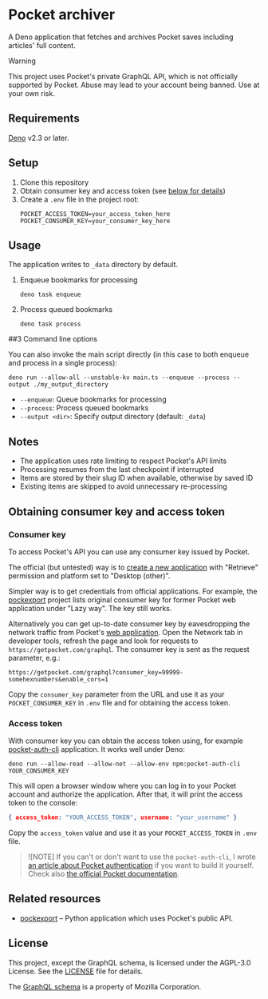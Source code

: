 # Pocket archiver

A Deno application that fetches and archives Pocket saves including articles' full content.

> [!WARNING]
> This project uses Pocket's private GraphQL API, which is not officially supported by Pocket. Abuse may lead to your account being banned. Use at your own risk.

## Requirements

[Deno](https://deno.com/) v2.3 or later.

## Setup

1. Clone this repository
1. Obtain consumer key and access token (see [below for details](#obtaining-consumer-key-and-access-token))
1. Create a `.env` file in the project root:
   ```
   POCKET_ACCESS_TOKEN=your_access_token_here
   POCKET_CONSUMER_KEY=your_consumer_key_here
   ```


## Usage

The application writes to `_data` directory by default.

1. Enqueue bookmarks for processing
    ```shell
    deno task enqueue
    ```
1. Process queued bookmarks
    ```shell
    deno task process
    ```

##3 Command line options

You can also invoke the main script directly (in this case to both enqueue and process in a single process):

```shell
deno run --allow-all --unstable-kv main.ts --enqueue --process --output ./my_output_directory
```

- `--enqueue`: Queue bookmarks for processing
- `--process`: Process queued bookmarks
- `--output <dir>`: Specify output directory (default: `_data`)

## Notes

- The application uses rate limiting to respect Pocket's API limits
- Processing resumes from the last checkpoint if interrupted
- Items are stored by their slug ID when available, otherwise by saved ID
- Existing items are skipped to avoid unnecessary re-processing

## Obtaining consumer key and access token

### Consumer key

To access Pocket's API you can use any consumer key issued by Pocket.

The official (but untested) way is to [create a new application](https://getpocket.com/developer/apps/new) with "Retrieve" permission and platform set to "Desktop (other)".

Simpler way is to get credentials from official applications. For example, the [pockexport] project lists original consumer key for former Pocket web application under "Lazy way". The key still works.

Alternatively you can get up-to-date consumer key by eavesdropping the network traffic from Pocket's [web application](https://getpocket.com/home). Open the Network tab in developer tools, refresh the page and look for requests to `https://getpocket.com/graphql`. The consumer key is sent as the request parameter, e.g.:

```
https://getpocket.com/graphql?consumer_key=99999-somehexnumbers&enable_cors=1
```

Copy the `consumer_key` parameter from the URL and use it as your `POCKET_CONSUMER_KEY` in `.env` file and for obtaining the access token.

### Access token

With consumer key you can obtain the access token using, for example [pocket-auth-cli](https://github.com/mheap/pocket-auth-cli) application. It works well under Deno:

```shell
deno run --allow-read --allow-net --allow-env npm:pocket-auth-cli YOUR_CONSUMER_KEY
```
This will open a browser window where you can log in to your Pocket account and authorize the application. After that, it will print the access token to the console:

```json
{ access_token: "YOUR_ACCESS_TOKEN", username: "your_username" }
```

Copy the `access_token` value and use it as your `POCKET_ACCESS_TOKEN` in `.env` file.

> ![NOTE]
> If you can't or don't want to use the `pocket-auth-cli`, I wrote [an article about Pocket authentication](https://www.bitoff.org/pocket-api-auth/) if you want to build it yourself. Check also [the official Pocket documentation](https://getpocket.com/developer/docs/authentication).

## Related resources

- [pockexport] – Python application which uses Pocket's public API.

[pockexport]: https://github.com/karlicoss/pockexport

## License

This project, except the GraphQL schema, is licensed under the AGPL-3.0 License. See the [LICENSE](LICENSE) file for details.

The [GraphQL schema](gql/schema.graphql) is a property of Mozilla Corporation.
